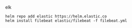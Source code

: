 elk

    helm repo add elastic https://helm.elastic.co
    helm install filebeat elastic/filebeat -f filebeat.yml
